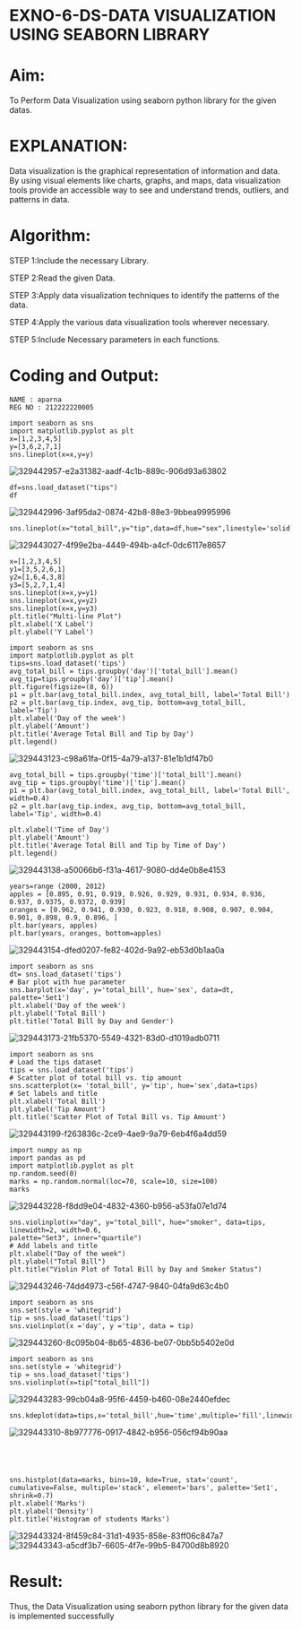 # EXNO-6-DS-DATA VISUALIZATION USING SEABORN LIBRARY

# Aim:
  To Perform Data Visualization using seaborn python library for the given datas.

# EXPLANATION:
Data visualization is the graphical representation of information and data. By using visual elements like charts, graphs, and maps, data visualization tools provide an accessible way to see and understand trends, outliers, and patterns in data.

# Algorithm:
STEP 1:Include the necessary Library.

STEP 2:Read the given Data.

STEP 3:Apply data visualization techniques to identify the patterns of the data.

STEP 4:Apply the various data visualization tools wherever necessary.

STEP 5:Include Necessary parameters in each functions.

# Coding and Output:
```
NAME : aparna 
REG NO : 212222220005
```
```
import seaborn as sns
import matplotlib.pyplot as plt
x=[1,2,3,4,5]
y=[3,6,2,7,1]
sns.lineplot(x=x,y=y)
```
![329442957-e2a31382-aadf-4c1b-889c-906d93a63802](https://github.com/aparnabalasubrmanian/EXNO-6-DS/assets/123351172/af330d33-ea49-4619-80d9-831512667b27)





```
df=sns.load_dataset("tips")
df
```
![329442996-3af95da2-0874-42b8-88e3-9bbea9995996](https://github.com/aparnabalasubrmanian/EXNO-6-DS/assets/123351172/93ce2eb5-1823-4e7f-a2b1-577d31e63d3e)



```
sns.lineplot(x="total_bill",y="tip",data=df,hue="sex",linestyle='solid',legend="auto")
```
![329443027-4f99e2ba-4449-494b-a4cf-0dc6117e8657](https://github.com/aparnabalasubrmanian/EXNO-6-DS/assets/123351172/98c488cb-0260-4d42-b20e-5942f1ef865e)



```
x=[1,2,3,4,5]
y1=[3,5,2,6,1]
y2=[1,6,4,3,8]
y3=[5,2,7,1,4]
sns.lineplot(x=x,y=y1)
sns.lineplot(x=x,y=y2)
sns.lineplot(x=x,y=y3)
plt.title("Multi-line Plot")
plt.xlabel('X Label')
plt.ylabel('Y Label')
```

```
import seaborn as sns
import matplotlib.pyplot as plt
tips=sns.load_dataset('tips')
avg_total_bill = tips.groupby('day')['total_bill'].mean()
avg_tip=tips.groupby('day')['tip'].mean()
plt.figure(figsize=(8, 6))
p1 = plt.bar(avg_total_bill.index, avg_total_bill, label='Total Bill')
p2 = plt.bar(avg_tip.index, avg_tip, bottom=avg_total_bill, label='Tip')
plt.xlabel('Day of the week')
plt.ylabel('Amount')
plt.title('Average Total Bill and Tip by Day')
plt.legend()
```
![329443123-c98a61fa-0f15-4a79-a137-81e1b1df47b0](https://github.com/aparnabalasubrmanian/EXNO-6-DS/assets/123351172/cd4ba2ac-cd4e-49e2-87c7-09ebc8205425)



```
avg_total_bill = tips.groupby('time')['total_bill'].mean()
avg_tip = tips.groupby('time')['tip'].mean()
p1 = plt.bar(avg_total_bill.index, avg_total_bill, label='Total Bill', width=0.4)
p2 = plt.bar(avg_tip.index, avg_tip, bottom=avg_total_bill, label='Tip', width=0.4)

plt.xlabel('Time of Day')
plt.ylabel('Amount')
plt.title('Average Total Bill and Tip by Time of Day')
plt.legend()
```
![329443138-a50066b6-f31a-4617-9080-dd4e0b8e4153](https://github.com/aparnabalasubrmanian/EXNO-6-DS/assets/123351172/f36ee867-949e-474e-8c45-3575060db91d)



```
years=range (2000, 2012)
apples = [0.895, 0.91, 0.919, 0.926, 0.929, 0.931, 0.934, 0.936, 0.937, 0.9375, 0.9372, 0.939]
oranges = [0.962, 0.941, 0.930, 0.923, 0.918, 0.908, 0.907, 0.904, 0.901, 0.898, 0.9, 0.896, ]
plt.bar(years, apples)
plt.bar(years, oranges, bottom=apples)
```

![329443154-dfed0207-fe82-402d-9a92-eb53d0b1aa0a](https://github.com/aparnabalasubrmanian/EXNO-6-DS/assets/123351172/33d41535-b502-40c9-8402-9e7e432fe03c)

```
import seaborn as sns
dt= sns.load_dataset('tips')
# Bar plot with hue parameter
sns.barplot(x='day', y='total_bill', hue='sex', data=dt, palette='Set1')
plt.xlabel('Day of the week')
plt.ylabel('Total Bill')
plt.title('Total Bill by Day and Gender')
```
![329443173-21fb5370-5549-4321-83d0-d1019adb0711](https://github.com/aparnabalasubrmanian/EXNO-6-DS/assets/123351172/9eb2735d-50ca-4f88-af64-d2326cd4a0ec)



```
import seaborn as sns
# Load the tips dataset
tips = sns.load_dataset('tips')
# Scatter plot of total bill vs. tip amount
sns.scatterplot(x= 'total_bill', y='tip', hue='sex',data=tips)
# Set labels and title
plt.xlabel('Total Bill')
plt.ylabel('Tip Amount')
plt.title('Scatter Plot of Total Bill vs. Tip Amount')
```
![329443199-f263836c-2ce9-4ae9-9a79-6eb4f6a4dd59](https://github.com/aparnabalasubrmanian/EXNO-6-DS/assets/123351172/3d686735-cedc-4039-9a64-3261b3ddbaf2)



```
import numpy as np
import pandas as pd
import matplotlib.pyplot as plt
np.random.seed(0)
marks = np.random.normal(loc=70, scale=10, size=100)
marks
```
![329443228-f8dd9e04-4832-4360-b956-a53fa07e1d74](https://github.com/aparnabalasubrmanian/EXNO-6-DS/assets/123351172/c848530f-128a-4ce7-9d06-c232d5bdb1d7)


```
sns.violinplot(x="day", y="total_bill", hue="smoker", data=tips, linewidth=2, width=0.6,
palette="Set3", inner="quartile")
# Add labels and title
plt.xlabel("Day of the week")
plt.ylabel("Total Bill")
plt.title("Violin Plot of Total Bill by Day and Smoker Status")
```
![329443246-74dd4973-c56f-4747-9840-04fa9d63c4b0](https://github.com/aparnabalasubrmanian/EXNO-6-DS/assets/123351172/798337be-8712-4c99-8ea4-24d51fed3ab3)




```
import seaborn as sns
sns.set(style = 'whitegrid')
tip = sns.load_dataset('tips')
sns.violinplot(x ='day', y ='tip', data = tip)
```

![329443260-8c095b04-8b65-4836-be07-0bb5b5402e0d](https://github.com/aparnabalasubrmanian/EXNO-6-DS/assets/123351172/7c793d8e-ce03-445a-8573-e3b0815883ec)


```
import seaborn as sns
sns.set(style = 'whitegrid')
tip = sns.load_dataset('tips')
sns.violinplot(x=tip["total_bill"])
```

![329443283-99cb04a8-95f6-4459-b460-08e2440efdec](https://github.com/aparnabalasubrmanian/EXNO-6-DS/assets/123351172/ab175d2e-5a38-4bae-b880-48ca70bb0b1b)


```
sns.kdeplot(data=tips,x='total_bill',hue='time',multiple='fill',linewidth=3,palette='Set2',alpha=0.8)
```
![329443310-8b977776-0917-4842-b956-056cf94b90aa](https://github.com/aparnabalasubrmanian/EXNO-6-DS/assets/123351172/8e0fc991-b62d-4940-9f3a-394f6e5a65d7)
```




sns.histplot(data=marks, bins=10, kde=True, stat='count', cumulative=False, multiple='stack', element='bars', palette='Set1', shrink=0.7)
plt.xlabel('Marks')
plt.ylabel('Density')
plt.title('Histogram of students Marks')
```
![329443324-8f459c84-31d1-4935-858e-83ff06c847a7](https://github.com/aparnabalasubrmanian/EXNO-6-DS/assets/123351172/74b09876-70d9-40fe-9098-f0e132159598)
![329443343-a5cdf3b7-6605-4f7e-99b5-84700d8b8920](https://github.com/aparnabalasubrmanian/EXNO-6-DS/assets/123351172/25950562-fcf2-41b8-b469-4ac90d7ca843)


# Result:
Thus, the Data Visualization using seaborn python library for the given data is implemented successfully
